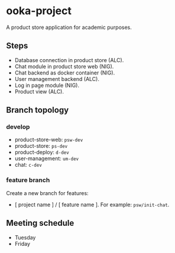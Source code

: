 # ooka-project
A product store application for academic purposes.

## Steps
 - Database connection in product store (ALC).
 - Chat module in product store web (NIG).
 - Chat backend as docker container (NIG).
 - User management backend (ALC).
 - Log in page module (NIG).
 - Product view (ALC).

 ## Branch topology
 ### develop
 - product-store-web: `psw-dev`
 - product-store: `ps-dev`
 - product-deploy: `d-dev`
 - user-management: `um-dev`
 - chat: `c-dev`

### feature branch
 Create a new branch for features:
 - [ project name ] / [ feature name ]. For example: `psw/init-chat`.

 ## Meeting schedule
 - Tuesday
 - Friday